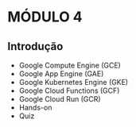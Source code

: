 # MÓDULO 4

## Introdução

- Google Compute Engine (GCE)
- Google App Engine (GAE)
- Google Kubernetes Engine (GKE)
- Google Cloud Functions (GCF)
- Google Cloud Run (GCR)
- Hands-on
- Quiz

